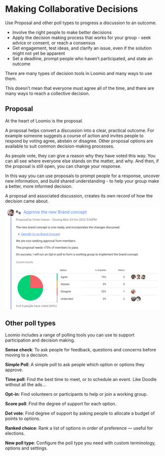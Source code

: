 # Making Collaborative Decisions

Use Proposal and other poll types to progress a discussion to an outcome.

- Involve the right people to make better decisions 
- Apply the decision making process that works for your group - seek advice or consent, or reach a consensus
- Get engagement, test ideas, and clarify an issue, even if the solution might not yet be apparent 
- Set a deadline, prompt people who haven’t participated, and state an outcome

There are many types of decision tools in Loomio and many ways to use them.   

This doesn’t mean that everyone must agree all of the time, and there are many ways to reach a collective decision.

## Proposal

At the heart of Loomio is the proposal.  

A proposal helps convert a discussion into a clear, practical outcome. For example someone suggests a course of action and invites people to respond by voting agree, abstain or disagree. Other proposal options are available to suit common decision-making processes.

As people vote, they can give a reason why they have voted this way. You can all see where everyone else stands on the matter, and why. And then, if the proposal is still open, you can change your response.

In this way you can use proposals to prompt people for a response, uncover new information, and build shared understanding - to help your group make a better, more informed decision.

A proposal and associated discussion, creates its own record of how the decision came about.

![](proposal_example.png)

## Other poll types

Loomio includes a range of polling tools you can use to support participation and decision making. 

**Sense check**: To ask people for feedback, questions and concerns before moving to a decision.

**Simple Poll**: A simple poll to ask people which option or options they approve.

**Time poll**: Find the best time to meet, or to schedule an event. Like Doodle without all the ads…  

**Opt-in**: Find volunteers or participants to help or join a working group.

**Score poll**: Find the degree of support for each option.

**Dot vote**: Find degree of support by asking people to allocate a budget of points to options. 

**Ranked choice**: Rank a list of options in order of preference — useful for elections.

**New poll type**: Configure the poll type you need with custom terminology, options and settings.

